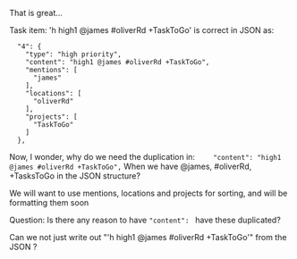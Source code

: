 That is great...

Task item:
'h high1 @james #oliverRd +TaskToGo'
is correct in JSON as:

```
  "4": {
    "type": "high priority",
    "content": "high1 @james #oliverRd +TaskToGo",
    "mentions": [
      "james"
    ],
    "locations": [
      "oliverRd"
    ],
    "projects": [
      "TaskToGo"
    ]
  },
```

Now, I wonder, why do we need the duplication in:
`    "content": "high1 @james #oliverRd +TaskToGo",`
When we have @james, #oliverRd, +TasksToGo
in the JSON structure?

We will want to use mentions, locations and projects for sorting,
and will be formatting them soon

Question: Is there any reason to have `"content": ` have these duplicated?

Can we not just write out
"'h high1 @james #oliverRd +TaskToGo'"
from the JSON ?

